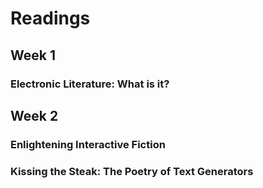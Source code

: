 # Readings 

## Week 1 

### Electronic Literature: What is it? 

## Week 2 

### Enlightening Interactive Fiction 

### Kissing the Steak: The Poetry of Text Generators 


